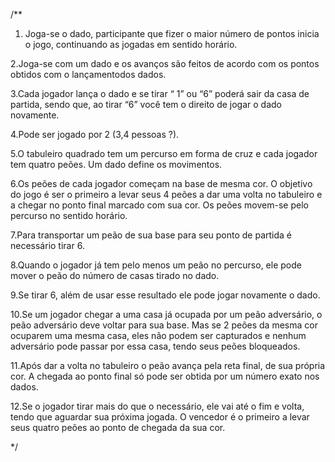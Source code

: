 /**  
1. Joga-se o dado, participante que fizer o maior número de pontos inicia o jogo, continuando as jogadas em sentido horário.

2.Joga-se com um dado e os avanços são feitos de acordo com os pontos obtidos com o lançamentodos dados.

3.Cada jogador lança o dado e se tirar “ 1” ou “6” poderá sair da casa de partida, sendo que, ao tirar “6” você tem o direito de jogar o dado novamente.

4.Pode ser jogado por 2 (3,4 pessoas ?).

5.O tabuleiro quadrado tem um percurso em forma de cruz e cada jogador tem quatro peões. Um dado define os movimentos.

6.Os peões de cada jogador começam na base de mesma cor. O objetivo do jogo é ser o primeiro a
levar seus 4 peões a dar uma volta no tabuleiro e a chegar no ponto final marcado com sua cor. Os
peões movem-se pelo percurso no sentido horário.

7.Para transportar um peão de sua base para seu ponto de partida é necessário tirar 6. 

8.Quando o jogador já tem pelo menos um peão no percurso, ele pode mover o peão do número de casas tirado
no dado. 

9.Se tirar 6, além de usar esse resultado ele pode jogar novamente o dado.

10.Se um jogador chegar a uma casa já ocupada por um peão adversário, o peão adversário deve
voltar para sua base. Mas se 2 peões da mesma cor ocuparem uma mesma casa, eles não podem
ser capturados e nenhum adversário pode passar por essa casa, tendo seus peões bloqueados.

11.Após dar a volta no tabuleiro o peão avança pela reta final, de sua própria cor. A chegada ao ponto
final só pode ser obtida por um número exato nos dados. 

12.Se o jogador tirar mais do que o necessário, ele vai até o fim e volta, tendo que aguardar sua próxima jogada. O vencedor é o
primeiro a levar seus quatro peões ao ponto de chegada da sua cor.

*/